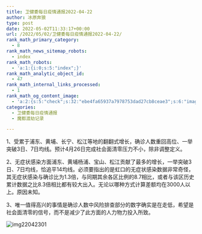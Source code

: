 ```yaml
---
title: 卫健委每日疫情通报2022-04-22
author: 冰原奔狼
type: post
date: 2022-05-02T11:33:17+00:00
url: /2022/05/02/卫健委每日疫情通报2022-04-22/
rank_math_primary_category:
  - 8
rank_math_news_sitemap_robots:
  - index
rank_math_robots:
  - 'a:1:{i:0;s:5:"index";}'
rank_math_analytic_object_id:
  - 47
rank_math_internal_links_processed:
  - 1
rank_math_og_content_image:
  - 'a:2:{s:5:"check";s:32:"ebe4fa65937a7978753dad27cb8ceae3";s:6:"images";a:0:{}}'
categories:
  - 卫健委每日疫情通报
  - 魔都渡劫记录

---
```

1、受累于浦东、黄埔、长宁、松江等地的翻翻式增长，确诊人数重回高位、一举突破3日、7日均线。预计4月26日完成社会面清零压力不小，除非调整定义。

2、无症状感染方面浦东、黄埔杨浦、宝山、松江贡献了最多的增长，一举突破3日、7日均线，恰追平14均线。必须要指出的是虹口的无症状感染数据非常奇怪，其无症状感染与确诊比为1.3倍，与同期其余各区比例的8.7相比，或者与该区历史累计数据之比8.3倍相比都有较大出入。无论以哪种方式计算差额均在3000人以上。原因未知。

3、唯一值得高兴的事情是确诊人数中风险排查部分的数字确实是在走低，希望是社会面清零的信号，而不是减少了此方面的人力物力投入所致。

<img decoding="async" src="https://i0.wp.com/s2.loli.net/2022/05/02/YcO5tKW1VH3AyeI.jpg?w=640&#038;ssl=1" alt="img22042301" data-recalc-dims="1" />